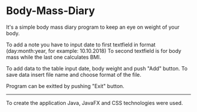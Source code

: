 # Body-Mass-Diary

It's a simple body mass diary program to keep an eye on weight of your body.

To add a note you have to input date to first textfield in format (day:month:year, for example: 10.10.2018)
To second textfield is for body mass while the last one calculates BMI.

To add data to the table input date, body weight and push "Add" button.
To save data insert file name and choose format of the file.

Program can be exitted by pushing "Exit" button.


-------------------------------------------------------------------

To create the application Java, JavaFX and CSS technologies were used.
